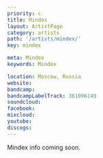 ```yaml
---
priority: c
title: Mindex
layout: ArtistPage
category: artists
path: '/artists/mindex/'
key: mindex

meta: Mindex
keywords: Mindex

location: Moscow, Russia
website: 
bandcamp: 
bandcampLabelTrack: 361096149
soundcloud: 
facebook: 
mixcloud: 
youtube: 
discogs: 
---
```


Mindex info coming soon.
